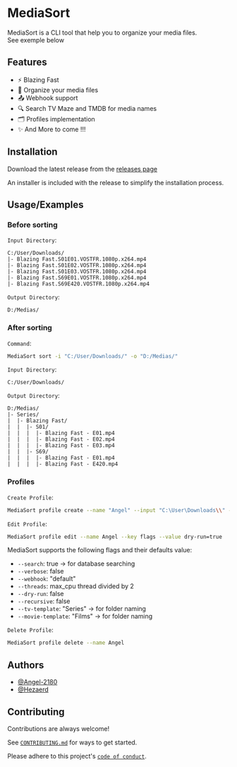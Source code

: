 # MediaSort

MediaSort is a CLI tool that help you to organize your media files.
<br/>
See exemple below

## Features

- ⚡ Blazing Fast
- 📁 Organize your media files
- 📤 Webhook support
- 🔍 Search TV Maze and TMDB for media names
- 🗂️ Profiles implementation
- ✨ And More to come !!!

## Installation

Download the latest release from the [releases page](https://github.com/Angel-2180/MediaSort/releases)

An installer is included with the release to simplify the installation process.

## Usage/Examples

### Before sorting

`Input Directory`:

```
C:/User/Downloads/
|- Blazing Fast.S01E01.VOSTFR.1080p.x264.mp4
|- Blazing Fast.S01E02.VOSTFR.1080p.x264.mp4
|- Blazing Fast.S01E03.VOSTFR.1080p.x264.mp4
|- Blazing Fast.S69E01.VOSTFR.1080p.x264.mp4
|- Blazing Fast.S69E420.VOSTFR.1080p.x264.mp4
```

`Output Directory`:

```
D:/Medias/
```

### After sorting

`Command`:

```bash
MediaSort sort -i "C:/User/Downloads/" -o "D:/Medias/"
```

`Input Directory`:

```
C:/User/Downloads/
```

`Output Directory`:

```base
D:/Medias/
|- Series/
|  |- Blazing Fast/
|  |  |- S01/
|  |  |  |- Blazing Fast - E01.mp4
|  |  |  |- Blazing Fast - E02.mp4
|  |  |  |- Blazing Fast - E03.mp4
|  |  |- S69/
|  |  |  |- Blazing Fast - E01.mp4
|  |  |  |- Blazing Fast - E420.mp4
```

### Profiles

`Create Profile`:

```bash
MediaSort profile create --name "Angel" --input "C:\User\Downloads\\" --output "D:\Medias\\"
```

`Edit Profile`:

```bash
MediaSort profile edit --name Angel --key flags --value dry-run=true
```

MediaSort supports the following flags and their defaults value:

- `--search`: true -> for database searching
- `--verbose`: false
- `--webhook`: "default"
- `--threads`: max_cpu thread divided by 2
- `--dry-run`: false
- `--recursive`: false
- `--tv-template`: "Series" -> for folder naming
- `--movie-template`: "Films" -> for folder naming

`Delete Profile`:

```bash
MediaSort profile delete --name Angel
```

## Authors

- [@Angel-2180](https://github.com/Angel-2180)
- [@Hezaerd](https://github.com/Hezaerd)

## Contributing

Contributions are always welcome!

See [`CONTRIBUTING.md`](.) for ways to get started.

Please adhere to this project's [`code of conduct`](./CODE_OF_CONDUCT.md).
